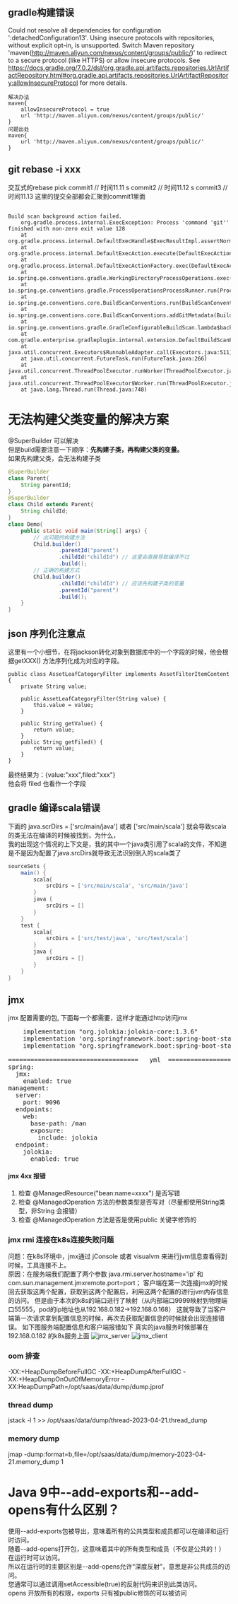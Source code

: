 ## gradle构建错误 
Could not resolve all dependencies for configuration ':detachedConfiguration13'.
Using insecure protocols with repositories, without explicit opt-in, is unsupported. Switch Maven repository 'maven(http://maven.aliyun.com/nexus/content/groups/public/)' to redirect to a secure protocol (like HTTPS) or allow insecure protocols. See https://docs.gradle.org/7.0.2/dsl/org.gradle.api.artifacts.repositories.UrlArtifactRepository.html#org.gradle.api.artifacts.repositories.UrlArtifactRepository:allowInsecureProtocol for more details. 


    解决办法
    maven{
        allowInsecureProtocol = true
        url 'http://maven.aliyun.com/nexus/content/groups/public/'
    }
    问题出处
    maven{
        url 'http://maven.aliyun.com/nexus/content/groups/public/'
    }
    
## git rebase -i xxx
交互式的rebase 
pick commit1   // 时间11.11
s commit2   // 时间11.12
s commit3   // 时间11.13
这里的提交全部都会汇聚到commit1里面

## 
    Build scan background action failed.
        org.gradle.process.internal.ExecException: Process 'command 'git'' finished with non-zero exit value 128
        at org.gradle.process.internal.DefaultExecHandle$ExecResultImpl.assertNormalExitValue(DefaultExecHandle.java:414)
        at org.gradle.process.internal.DefaultExecAction.execute(DefaultExecAction.java:38)
        at org.gradle.process.internal.DefaultExecActionFactory.exec(DefaultExecActionFactory.java:175)
        at io.spring.ge.conventions.gradle.WorkingDirectoryProcessOperations.exec(WorkingDirectoryProcessOperations.java:45)
        at io.spring.ge.conventions.gradle.ProcessOperationsProcessRunner.run(ProcessOperationsProcessRunner.java:41)
        at io.spring.ge.conventions.core.BuildScanConventions.run(BuildScanConventions.java:166)
        at io.spring.ge.conventions.core.BuildScanConventions.addGitMetadata(BuildScanConventions.java:113)
        at io.spring.ge.conventions.gradle.GradleConfigurableBuildScan.lambda$background$0(GradleConfigurableBuildScan.java:104)
        at com.gradle.enterprise.gradleplugin.internal.extension.DefaultBuildScanExtension$3.run(SourceFile:100)
        at java.util.concurrent.Executors$RunnableAdapter.call(Executors.java:511)
        at java.util.concurrent.FutureTask.run(FutureTask.java:266)
        at java.util.concurrent.ThreadPoolExecutor.runWorker(ThreadPoolExecutor.java:1149)
        at java.util.concurrent.ThreadPoolExecutor$Worker.run(ThreadPoolExecutor.java:624)
        at java.lang.Thread.run(Thread.java:748)



# 无法构建父类变量的解决方案

@SuperBuilder 可以解决      
但是build需要注意一下顺序：**先构建子类，再构建父类的变量。**     
如果先构建父类，会无法构建子类    
```java
@SuperBuilder
class Parent{
    String parentId;
}
@SuperBuilder
class Child extends Parent{
    String childId;
}
class Demo{
    public static void main(String[] args) {
        // 出问题的构建方法
        Child.builder()
                .parentId("parent")
                .childId("childId") // 这里会直接导致编译不过
                .build();
        // 正确的构建方式
        Child.builder()
                .childId("childId") // 应该先构建子类的变量
                .parentId("parent")
                .build();
    }
}
```

## json 序列化注意点
这里有一个小细节，在将jackson转化对象到数据库中的一个字段的时候，他会根据getXXX() 方法序列化成为对应的字段。
    
    public class AssetLeafCategoryFilter implements AssetFilterItemContent {
        private String value;
    
        public AssetLeafCategoryFilter(String value) {
            this.value = value;
        }
    
        public String getValue() {
            return value;
        }
        public String getFiled() {
            return value;
        }
    }
最终结果为：{value:"xxx",filed:"xxx"}     
他会将 filed 也看作一个字段    




## gradle 编译scala错误
下面的 java.scrDirs = ['src/main/java'] 或者 ['src/main/scala'] 就会导致scala的类无法在编译的时候被找到，为什么，          
我的出现这个情况的上下文是，我的其中一个java类引用了scala的文件，不知道是不是因为配置了java.srcDirs就导致无法识别倒入的scala类了
```groovy
sourceSets {
    main() {
        scala{
            srcDirs = ['src/main/scala', 'src/main/java']
        }
        java {
            srcDirs = []
        }
    }
    test {
        scala{
            srcDirs = ['src/test/java', 'src/test/scala']
        }
        java {
            srcDirs = []
        }
    }
}
```


## jmx 
jmx 配置需要的包, 下面每一个都需要，这样才能通过http访问jmx
<pre>
    implementation "org.jolokia:jolokia-core:1.3.6"
    implementation 'org.springframework.boot:spring-boot-starter-web'
    implementation "org.springframework.boot:spring-boot-starter-actuator"

===================================   yml  ===================================
spring:
  jmx:
    enabled: true
management:
  server:
    port: 9096
  endpoints:
    web:
      base-path: /man
      exposure:
        include: jolokia
  endpoint:
    jolokia:
      enabled: true
</pre>

#### jmx 4xx 报错
1. 检查 @ManagedResource("bean:name=xxxx")  是否写错
2. 检查 @ManagedOperation 方法的参数类型是否写对（尽量都使用String类型，非String 会报错）
3. 检查 @ManagedOperation 方法是否是使用public 关键字修饰的

### jmx rmi  连接在k8s连接失败问题
问题：在k8s环境中，jmx通过 jConsole 或者 visualvm 来进行jvm信息查看得到时候，工具连接不上。       
原因：在服务端我们配置了两个参数 java.rmi.server.hostname='ip' 和 com.sun.management.jmxremote.port=port；
    客户端在第一次连接jmx的时候回去获取这两个配置，获取到这两个配置后，利用这两个配置的进行jvm内存信息的访问。
    但是由于本次的k8s的端口进行了映射（从内部端口9999映射到物理端口55555，pod的ip地址也从192.168.0.182->192.168.0.168）
    这就导致了当客户端第一次请求拿到配置信息的时候，再次去获取配置信息的时候就会出现连接错误。
如下图服务端配置信息和客户端报错如下
真实的java服务时候部署在192.168.0.182 的k8s服务上面
![jmx_server](img/jmx_server_config.jpg)
![jmx_client](img/jmx_client.jpg)


### oom 排查
-XX:+HeapDumpBeforeFullGC -XX:+HeapDumpAfterFullGC -XX:+HeapDumpOnOutOfMemoryError  -XX:HeapDumpPath=/opt/saas/data/dump/dump.jprof

### thread dump
jstack -l 1 >> /opt/saas/data/dump/thread-2023-04-21.thread_dump

### memory dump
jmap -dump:format=b,file=/opt/saas/data/dump/memory-2023-04-21.memory_dump 1

# Java 9中--add-exports和--add-opens有什么区别？
使用--add-exports包被导出，意味着所有的公共类型和成员都可以在编译和运行时访问。    
随着--add-opens打开包，这意味着其中的所有类型和成员（不仅是公共的！）在运行时可以访问。    
所以在运行时的主要区别是--add-opens允许“深度反射”，意思是非公共成员的访问。    
您通常可以通过调用setAccessible(true)的反射代码来识别此类访问。       
opens 开放所有的权限，exports 只有被public修饰的可以被访问
